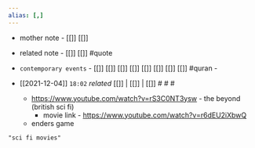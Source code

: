 ```yaml
---
alias: [,]
---
```

- mother note - [[]] [[]]
- related note - [[]] [[]] #quote 
- `contemporary events` - [[]] [[]] [[]] [[]] [[]] [[]] [[]] [[]] #quran - 

- [[2021-12-04]]  `18:02` _related_ [[]] | [[]] | [[]] # # #
	- https://www.youtube.com/watch?v=rS3C0NT3ysw - the beyond (british sci fi)
		- movie link - https://www.youtube.com/watch?v=r6dEU2iXbwQ
	- enders game

```query
"sci fi movies"
```